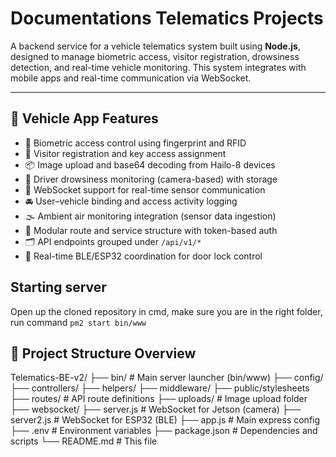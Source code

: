# Documentations Telematics Projects

A backend service for a vehicle telematics system built using **Node.js**, designed to manage biometric access, visitor registration, drowsiness detection, and real-time vehicle monitoring. This system integrates with mobile apps and real-time communication via WebSocket.

---

## 🚗 Vehicle App Features

- 🔐 Biometric access control using fingerprint and RFID  
- 🧾 Visitor registration and key access assignment  
- 📦 Image upload and base64 decoding from Hailo-8 devices  
- 🧠 Driver drowsiness monitoring (camera-based) with storage  
- 📡 WebSocket support for real-time sensor communication  
- 🚘 User–vehicle binding and access activity logging  
- 🌫️ Ambient air monitoring integration (sensor data ingestion)  
- 🧩 Modular route and service structure with token-based auth  
- 🗂️ API endpoints grouped under `/api/v1/*`  
- 🧪 Real-time BLE/ESP32 coordination for door lock control  

## Starting server
Open up the cloned repository in cmd, make sure you are in the right folder, run command `pm2 start bin/www`


## 📁 Project Structure Overview
Telematics-BE-v2/
├── bin/                   # Main server launcher (bin/www)
├── config/
├── controllers/
├── helpers/
├── middleware/
├── public/stylesheets                  
├── routes/                # API route definitions
├── uploads/               # Image upload folder
├── websocket/
├── server.js              # WebSocket for Jetson (camera)
├── server2.js             # WebSocket for ESP32 (BLE)
├── app.js                 # Main express config
├── .env                   # Environment variables
├── package.json           # Dependencies and scripts
└── README.md              # This file
